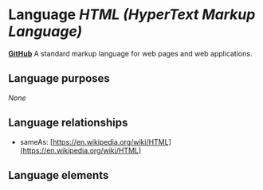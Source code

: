 # Language _HTML (HyperText Markup Language)_
**[GitHub](https://github.com/softlang/yas/blob/master/HTML)**
A standard markup language for web pages and web applications.

## Language purposes
_None_

## Language relationships
* sameAs: [https://en.wikipedia.org/wiki/HTML](https://en.wikipedia.org/wiki/HTML)

## Language elements
